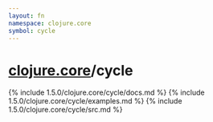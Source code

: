 ```yaml
---
layout: fn
namespace: clojure.core
symbol: cycle
---
```


# [clojure.core](../)/cycle

{% include 1.5.0/clojure.core/cycle/docs.md %}
{% include 1.5.0/clojure.core/cycle/examples.md %}
{% include 1.5.0/clojure.core/cycle/src.md %}

